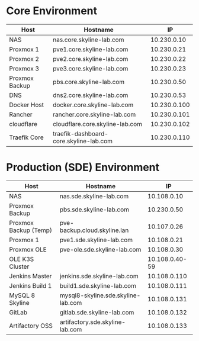 Core Environment
==========================================================
|Host |Hostname |IP|
|----------|----------|----------|
|NAS |nas.core.skyline-lab.com |10.230.0.10|
|Proxmox 1 |pve1.core.skyline-lab.com |10.230.0.21|
|Proxmox 2 |pve2.core.skyline-lab.com |10.230.0.22|
|Proxmox 3 |pve3.core.skyline-lab.com |10.230.0.23|
|Proxmox Backup |pbs.core.skyline-lab.com |10.230.0.50|
|DNS |dns2.core.skyline-lab.com |10.230.0.53|
|Docker Host |docker.core.skyline-lab.com |10.230.0.100|
|Rancher |rancher.core.skyline-lab.com |10.230.0.101|
|cloudflare |cloudflare.core.skyline-lab.com |10.230.0.102|
|Traefik Core |traefik-dashboard-core.skyline-lab.com |10.230.0.110|



Production (SDE) Environment
==========================================================
|Host |Hostname |IP|
|----------|----------|----------|
|NAS |nas.sde.skyline-lab.com |10.108.0.10|
|Proxmox Backup |pbs.sde.skyline-lab.com |10.230.0.50|
|Proxmox Backup (Temp) | pve-backup.cloud.skyline.lan |10.107.0.26|
|Proxmox 1 |pve1.sde.skyline-lab.com |10.108.0.21|
|Proxmox OLE |pve-ole.sde.skyline-lab.com |10.108.0.30|
|OLE K3S Cluster||10.108.0.40-59|
|Jenkins Master|jenkins.sde.skyline-lab.com |10.108.0.110|
|Jenkins Build 1 |build1.sde.skyline-lab.com |10.108.0.111|
|MySQL 8 Skyline |mysql8-skyline.sde.skyline-lab.com|10.108.0.131|
|GitLab|gitlab.sde.skyline-lab.com|10.108.0.132|
|Artifactory OSS|artifactory.sde.skyline-lab.com|10.108.0.133|

